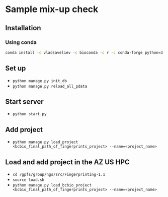 # Sample mix-up check

## Installation

### Using conda
```bash
conda install -c vladsaveliev -c bioconda -c r -c conda-forge python=3.6 clearup
```

## Set up

- `python manage.py init_db`
- `python manage.py reload_all_pdata`

## Start server

- `python start.py`

## Add project

- `python manage.py load_project <bcbio_final_path_of_fingerprints_project> --name=<project_name>`

## Load and add project in the AZ US HPC

- `cd /gpfs/group/ngs/src/Fingerprinting-1.1`
- `source load.sh`
- `python manage.py load_bcbio_project <bcbio_final_path_of_fingerprints_project> --name=<project_name>`
